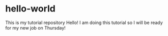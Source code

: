 # hello-world
This is my tutorial repository
Hello!  I am doing this tutorial so I will be ready for my new job on Thursday!
